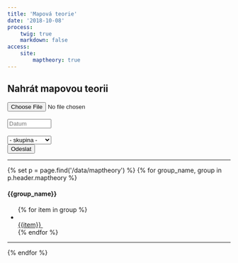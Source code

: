 ```yaml
---
title: 'Mapová teorie'
date: '2018-10-08'
process:
    twig: true
    markdown: false
access:
    site:
        maptheory: true
---
```


<form id="mapTheoryForm" enctype="multipart/form-data" method="post">
<h2>Nahrát mapovou teorii</h2>
<div class="row">
        <div class="col-md-6">
            <div>
                <input type="file" name="PDF" accept="application/pdf" required oninvalid="this.setCustomValidity('Nahrejte soubor ve formátu PDF.')" oninput="setCustomValidity('')" >
            </div>
            <br>
            <div>
                <input type="text" name="date" placeholder="Datum" list="dateList" style="width: 7.45em;" pattern="(?:19|20)[0-9]{2}-(?:(?:0[1-9]|1[0-2])-(?:0[1-9]|1[0-9]|2[0-9])|(?:(?!02)(?:0[1-9]|1[0-2])-(?:30))|(?:(?:0[13578]|1[02])-31))" required title="formát yyyy-mm-dd" oninvalid=" this.setCustomValidity('Vyplňte datum ve formátu yyyy-mm-dd')" oninput="setCustomValidity('')" autocomplete="off">
                <datalist id="dateList">
                    <option value="{{ "now"|date("Y-m-d") }}">
                </datalist>  
            </div>  
            <br>
            <div>
                <select name="group" style="width: 7.45em;" required oninvalid=" this.setCustomValidity('Vyberte skupinu')" oninput="setCustomValidity('')">
                    <option value="" disabled selected>- skupina -</option>
                    <option value="pulci2">Pulci 2</option>
                    <option value="zaci1">Žáci 1</option>
                    <option value="zaci2">Žáci 2</option>
                    <option value="dorost">Dorost +</option>
                </select> 
            </div> 
        </div>
        <div class="col-md-6">
            <button type="submit" id="sendForm">Odeslat</button>
            <div id="response"></div>
        </div>
</div>
</form>
        <hr>

{% set p = page.find('/data/maptheory') %}
{% for group_name, group in p.header.maptheory %}
    <section>
    <h4>{{group_name}}</h4>
        <ul>
        {% for item in group %}  
                    <li>            
                        <a href="/data/maptheory/{{item}}" target="_blank">
                            {{item}}
                        </a> &nbsp;
                    <span class="maptheory--delete" data-group="{{group_name}}" data-name="{{item}}" style="cursor:pointer;"> 
                        <i class="fa fa-times" aria-hidden="true"></i>
                    </span>
                    </li>
        {% endfor %}
        </ul>
    </section>
    <hr>
{% endfor %}


<script>
    $("#mapTheoryForm").submit(function(e){
        e.preventDefault(); 
        e.stopPropagation();
        var submitButton = document.getElementById("sendForm");
        var responseDiv = document.getElementById("response");
        submitButton.style.display = "none";
        responseDiv.innerHTML = '<br><i class="fa fa-spinner fa-pulse fa-3x" aria-hidden="true"></i> Náhrávám se soubor mapové teorie.';
        responseDiv.style.color = "black";
          var mapTheoryForm = new FormData(document.getElementById("mapTheoryForm"));
          $.ajax({
              url: "/php/mapt/savemapt",
              type: "POST",
              data: mapTheoryForm,
              processData: false,
              contentType: false,
              success: function (){
                  responseDiv.innerHTML = "<br>Úspěšně uloženo";
                  responseDiv.style.color = "green";
                  setTimeout(function(){ 
                     responseDiv.innerHTML = ""; 
                     }, 3000);  window.location.replace(location.href);
              },
              error: function (xhr, desc, err){
                submitButton.style.display = "block";
                responseDiv.innerHTML = "<br>CHYBA!!<br>" + xhr.responseText;
                responseDiv.style.color = "red";
                console.log(err);
                console.log(desc);
                console.log(xhr);
              }
          });
      });


    $(".maptheory--delete").click( function(e){
        e.stopPropagation();
        if (confirm("Odstranit soubor mapové teorie?") == true) {
            var deleteLi = this.parentElement;
            var deleteMapThForm = new FormData();
            deleteMapThForm.append("group", this.getAttribute("data-group") );
            deleteMapThForm.append("name", this.getAttribute("data-name") );
            $.ajax({
                url: "/php/mapt/deletemapt",
                type: "POST",
                data: deleteMapThForm,
                processData: false,
                contentType: false,
                success: function (){
                    $(deleteLi).fadeOut(1000);      
                },
                error: function (xhr, desc, err){
                    console.log(err);
                    console.log(desc);
                    console.log(xhr);
                }
            });
        }
        

    })
</script>

